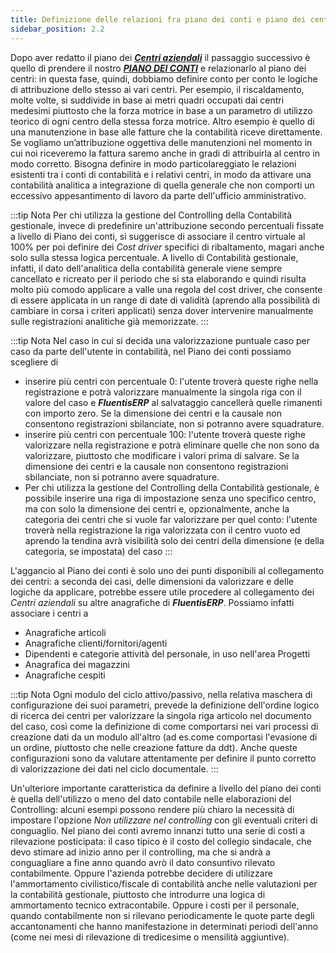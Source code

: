 ```yaml
---
title: Definizione delle relazioni fra piano dei conti e piano dei centri aziendali
sidebar_position: 2.2
---
```


Dopo aver redatto il piano dei [***Centri aziendali***](/docs/controlling/controlling-parametrization/controlling-specific-settings/cost-centers) il passaggio successivo è quello di prendere il nostro [***PIANO DEI CONTI***](/docs/erp-home/registers/accounting/analytic-chart-of-accounts) e relazionarlo al piano dei centri: in questa fase, quindi, dobbiamo definire conto per conto le logiche di attribuzione dello stesso ai vari centri. Per esempio, il riscaldamento, molte volte, si suddivide in base ai metri quadri occupati dai centri medesimi piuttosto che la forza motrice in base a un parametro di utilizzo teorico di ogni centro della stessa forza motrice. Altro esempio è quello di una manutenzione in base alle fatture che la contabilità riceve direttamente. Se vogliamo un’attribuzione oggettiva delle manutenzioni nel momento in cui noi riceveremo la fattura saremo anche in gradi di attribuirla al centro in modo corretto. Bisogna definire in modo particolareggiato le relazioni esistenti tra i conti di contabilità e i relativi centri, in modo da attivare una contabilità analitica a integrazione di quella generale che non comporti un eccessivo appesantimento di lavoro da parte dell'ufficio amministrativo.

:::tip Nota
Per chi utilizza la gestione del Controlling della Contabilità gestionale, invece di predefinire un'attribuzione secondo percentuali fissate a livello di Piano dei conti, si suggerisce di associare il centro virtuale al 100% per poi definire dei *Cost driver* specifici di ribaltamento, magari anche solo sulla stessa logica percentuale. A livello di Contabilità gestionale, infatti, il dato dell'analitica della contabilità generale viene sempre cancellato e ricreato per il periodo che si sta elaborando e quindi risulta molto più comodo applicare a valle una regola del cost driver, che consente di essere applicata in un range di date di validità (aprendo alla possibilità di cambiare in corsa i criteri applicati) senza dover intervenire manualmente sulle registrazioni analitiche già memorizzate.
:::

:::tip Nota
Nel caso in cui si decida una valorizzazione puntuale caso per caso da parte dell'utente in contabilità, nel Piano dei conti possiamo scegliere di
- inserire più centri con percentuale 0: l'utente troverà queste righe nella registrazione e potrà valorizzare manualmente la singola riga con il valore del caso e ***FluentisERP*** al salvataggio cancellerà quelle rimanenti con importo zero. Se la dimensione dei centri e la causale non consentono registrazioni sbilanciate, non si potranno avere squadrature.
- inserire più centri con percentuale 100: l'utente troverà queste righe valorizzare nella registrazione e potrà eliminare quelle che non sono da valorizzare, piuttosto che modificare i valori prima di salvare. Se la dimensione dei centri e la causale non consentono registrazioni sbilanciate, non si potranno avere squadrature.
- Per chi utilizza la gestione del Controlling della Contabilità gestionale, è possibile inserire una riga di impostazione senza uno specifico centro, ma con solo la dimensione dei centri e, opzionalmente, anche la categoria dei centri che si vuole far valorizzare per quel conto: l'utente troverà nella registrazione la riga valorizzata con il centro vuoto ed aprendo la tendina avrà visibilità solo dei centri della dimensione (e della categoria, se impostata) del caso
:::

L'aggancio al Piano dei conti è solo uno dei punti disponibili al collegamento dei centri: a seconda dei casi, delle dimensioni da valorizzare e delle logiche da applicare, potrebbe essere utile procedere al collegamento dei *Centri aziendali* su altre anagrafiche di ***FluentisERP***. Possiamo infatti associare i centri a
- Anagrafiche articoli
- Anagrafiche clienti/fornitori/agenti
- Dipendenti e categorie attività del personale, in uso nell'area Progetti
- Anagrafica dei magazzini
- Anagrafiche cespiti

:::tip Nota
Ogni modulo del ciclo attivo/passivo, nella relativa maschera di configurazione dei suoi parametri, prevede la definizione dell'ordine logico di ricerca dei centri per valorizzare la singola riga articolo nel documento del caso, così come la definizione di come comportarsi nei vari processi di creazione dati da un modulo all'altro (ad es.come comportasi l'evasione di un ordine, piuttosto che nelle creazione fatture da ddt).
Anche queste configurazioni sono da valutare attentamente per definire il punto corretto di valorizzazione dei dati nel ciclo documentale.
:::

Un'ulteriore importante caratteristica da definire a livello del piano dei conti è quella dell'utilizzo o meno del dato contabile nelle elaborazioni del Controlling: alcuni esempi possono rendere più chiaro la necessità di impostare l'opzione *Non utilizzare nel controlling* con gli eventuali criteri di conguaglio.
Nel piano dei conti avremo innanzi tutto una serie di costi a rilevazione posticipata: il caso tipico è il costo del collegio sindacale, che devo stimare ad inizio anno per il controlling, ma che si andrà a conguagliare a fine anno quando avrò il dato consuntivo rilevato contabilmente.
Oppure l'azienda potrebbe decidere di utilizzare l'ammortamento civilistico/fiscale di contabilità anche nelle valutazioni per la contabilità gestionale, piuttosto che introdurre una logica di ammortamento tecnico extracontabile.
Oppure i costi per il personale, quando contabilmente non si rilevano periodicamente le quote parte degli accantonamenti che hanno manifestazione in determinati periodi dell'anno (come nei mesi di rilevazione di tredicesime o mensilità aggiuntive).